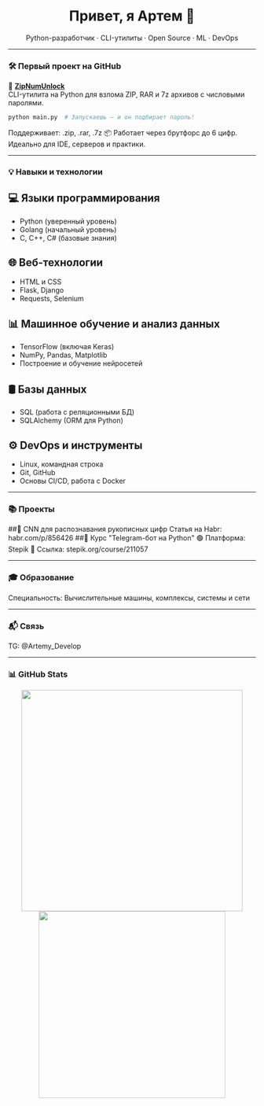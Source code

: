 <h1 align="center">Привет, я Артем 👋</h1>
<p align="center">
  Python-разработчик · CLI-утилиты · Open Source · ML · DevOps
</p>

---

### 🛠 Первый проект на GitHub

🚀 [**ZipNumUnlock**](https://github.com/Artemy-dev/ZipNumUnlock)  
CLI-утилита на Python для взлома ZIP, RAR и 7z архивов с числовыми паролями.
```bash
python main.py  # Запускаешь — и он подбирает пароль!
```

Поддерживает: .zip, .rar, .7z
📦 Работает через брутфорс до 6 цифр. Идеально для IDE, серверов и практики.

---

### 💡 Навыки и технологии<br>
## 💻 Языки программирования
- Python (уверенный уровень)
- Golang (начальный уровень)
- C, C++, C# (базовые знания)

## 🌐 Веб-технологии
- HTML и CSS
- Flask, Django
- Requests, Selenium

## 📊 Машинное обучение и анализ данных
- TensorFlow (включая Keras)
- NumPy, Pandas, Matplotlib
- Построение и обучение нейросетей

## 🛢 Базы данных
- SQL (работа с реляционными БД)
- SQLAlchemy (ORM для Python)

## ⚙️ DevOps и инструменты
- Linux, командная строка
- Git, GitHub
- Основы CI/CD, работа с Docker

---

### 📚 Проекты
##🧠 CNN для распознавания рукописных цифр
Статья на Habr: habr.com/p/856426
##🤖 Курс "Telegram-бот на Python"
🟢 Платформа: Stepik
📘 Ссылка: stepik.org/course/211057

---

### 🎓 Образование
Специальность: Вычислительные машины, комплексы, системы и сети

---

### 📬 Связь
TG: @Artemy_Develop

---

### 📊 GitHub Stats
<p align="center"> <img src="https://github-readme-stats.vercel.app/api?username=Artemy-dev&show_icons=true&theme=radical" width="450"/> <img src="https://github-readme-stats.vercel.app/api/top-langs/?username=Artemy-dev&layout=compact&theme=radical" width="380"/> </p>
